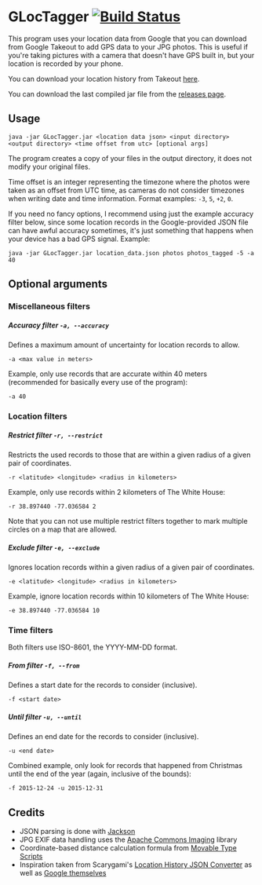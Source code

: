 # GLocTagger [![Build Status](https://travis-ci.org/zsmb13/GLocTagger.svg?branch=master)](https://travis-ci.org/zsmb13/GLocTagger)

This program uses your location data from Google that you can download from Google Takeout to add GPS data to your JPG photos. This is useful if you're taking pictures with a camera that doesn't have GPS built in, but your location is recorded by your phone.

You can download your location history from Takeout [here](https://takeout.google.com/settings/takeout/custom/location_history).

You can download the last compiled jar file from the [releases page](https://github.com/zsmb13/GLocTagger/releases).

## Usage
`java -jar GLocTagger.jar <location data json> <input directory> <output directory> <time offset from utc> [optional args]`

The program creates a copy of your files in the output directory, it does not modify your original files.

Time offset is an integer representing the timezone where the photos were taken as an offset from UTC time, as cameras do not consider timezones when writing date and time information. Format examples: `-3`, `5`, `+2`, `0`.

If you need no fancy options, I recommend using just the example accuracy filter below, since some location records in the Google-provided JSON file can have awful accuracy sometimes, it's just something that happens when your device has a bad GPS signal. Example:

`java -jar GLocTagger.jar location_data.json photos photos_tagged -5 -a 40`

## Optional arguments

### Miscellaneous filters

##### Accuracy filter `-a, --accuracy`

Defines a maximum amount of uncertainty for location records to allow.

`-a <max value in meters>`

Example, only use records that are accurate within 40 meters (recommended for basically every use of the program):

`-a 40`

### Location filters

##### Restrict filter `-r, --restrict`

Restricts the used records to those that are within a given radius of a given pair of coordinates.

`-r <latitude> <longitude> <radius in kilometers>`

Example, only use records within 2 kilometers of The White House:

`-r 38.897440 -77.036584 2`

Note that you can not use multiple restrict filters together to mark multiple circles on a map that are allowed.

##### Exclude filter `-e, --exclude`

Ignores location records within a given radius of a given pair of coordinates.

`-e <latitude> <longitude> <radius in kilometers>`

Example, ignore location records within 10 kilometers of The White House:

`-e 38.897440 -77.036584 10`

### Time filters

Both filters use ISO-8601, the YYYY-MM-DD format.

##### From filter `-f, --from`

Defines a start date for the records to consider (inclusive).

`-f <start date>`

##### Until filter `-u, --until`

Defines an end date for the records to consider (inclusive).

`-u <end date>`

Combined example, only look for records that happened from Christmas until the end of the year (again, inclusive of the bounds):

`-f 2015-12-24 -u 2015-12-31`

## Credits

- JSON parsing is done with [Jackson](https://github.com/FasterXML/jackson)
- JPG EXIF data handling uses the [Apache Commons Imaging](https://commons.apache.org/proper/commons-imaging/) library
- Coordinate-based distance calculation formula from [Movable Type Scripts](http://www.movable-type.co.uk/scripts/latlong.html)
- Inspiration taken from Scarygami's [Location History JSON Converter](https://github.com/Scarygami/location-history-json-converter/) as well as [Google themselves](http://www.androidpolice.com/2016/06/06/psa-google-photos-might-dip-into-your-location-history-to-retroactively-tag-photos-without-other-location-info/)
